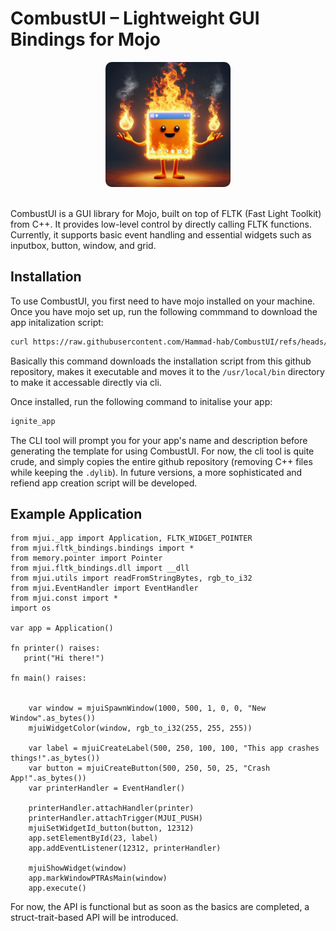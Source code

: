 # CombustUI – Lightweight GUI Bindings for Mojo

<p align="center">
    <img src="mjui/examples/logo.jpeg" alt="drawing" width="200" style="border-radius: 10px"/>
</p>

<br/>
CombustUI is a GUI library for Mojo, built on top of FLTK (Fast Light Toolkit) from C++. It provides low-level control by directly calling FLTK functions. Currently, it supports basic event handling and essential widgets such as inputbox, button, window, and grid.

## Installation

To use CombustUI, you first need to have mojo installed on your machine. Once you have mojo set up, run the following commmand to download the app initalization script:

```sh
curl https://raw.githubusercontent.com/Hammad-hab/CombustUI/refs/heads/main/create_new_app.sh -o ignite_app.sh && chmod +x ignite_app.sh && sudo mv ./ignite_app.sh /usr/local/bin/ignite_app
```

Basically this command downloads the installation script from this github repository, makes it executable and moves it to the `/usr/local/bin` directory to make it accessable directly via cli.

Once installed, run the following command to initalise your app:

```sh
ignite_app
```

The CLI tool will prompt you for your app's name and description before generating the template for using CombustUI. For now, the cli tool is quite crude, and simply copies the entire github repository (removing C++ files while keeping the `.dylib`). In future versions, a more sophisticated and refiend app creation script will be developed.

## Example Application

```mojo
from mjui._app import Application, FLTK_WIDGET_POINTER
from mjui.fltk_bindings.bindings import *
from memory.pointer import Pointer
from mjui.fltk_bindings.dll import __dll
from mjui.utils import readFromStringBytes, rgb_to_i32
from mjui.EventHandler import EventHandler
from mjui.const import *
import os

var app = Application()

fn printer() raises:
   print("Hi there!")

fn main() raises:

  
    var window = mjuiSpawnWindow(1000, 500, 1, 0, 0, "New Window".as_bytes())
    mjuiWidgetColor(window, rgb_to_i32(255, 255, 255))

    var label = mjuiCreateLabel(500, 250, 100, 100, "This app crashes things!".as_bytes())
    var button = mjuiCreateButton(500, 250, 50, 25, "Crash App!".as_bytes())
    var printerHandler = EventHandler()

    printerHandler.attachHandler(printer)
    printerHandler.attachTrigger(MJUI_PUSH)
    mjuiSetWidgetId_button(button, 12312)
    app.setElementById(23, label)
    app.addEventListener(12312, printerHandler)
  
    mjuiShowWidget(window)
    app.markWindowPTRAsMain(window)
    app.execute()

```

For now, the API is functional but as soon as the basics are completed, a struct-trait-based API will be introduced.
